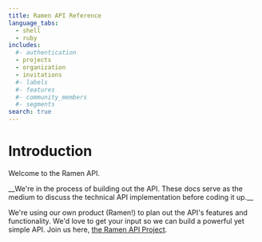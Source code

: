 ```yaml
---
title: Ramen API Reference
language_tabs:
  - shell
  - ruby
includes:
  #- authentication
  - projects
  - organization
  - invitations
  #- labels
  #- features
  #- community_members
  #- segments
search: true
---
```


# Introduction
Welcome to the Ramen API.

<aside class="warning">
__We're in the process of building out the API. These docs serve as the medium to
discuss the technical API implementation before coding it up.__
</aside>

We're using our own product (Ramen!) to plan out the API's features and functionality. 
We'd love to get your input so we can build a powerful yet simple API. 
Join us here, [the Ramen API Project](https://align.ramen.is/projects/api/kitchen).

<!-- see ramen-api-docs/source/includes/*.md for content -->

<script>
  (window.ramenq = window.ramenq || [])
    .push(['set_kitchen_id', "54642ab277656221684c0000"]);
</script>
<script src="https://cdn.ramen.is/assets/ramen.js" async></script>